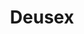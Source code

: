 ---
title: Deusex
crosslinks:
- youtubefactsbot
- youtubot
- anti_gif_bot
- gmdx
- Gamingcirclejerk
- u_imguralbumbot
- Cyberpunk
- gaming
- PS4
- neurallace
- bestof
- evilbuildings
- youtubedoubler
- livven
- baneposting
- autotldr
- ItsBeenFun2017
- todayilearned
- wine_gaming
- patientgamers
---